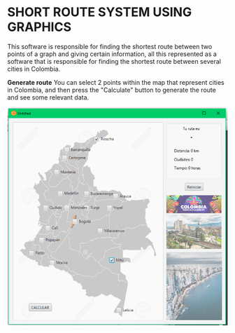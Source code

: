 # SHORT ROUTE SYSTEM USING GRAPHICS

This software is responsible for finding the shortest route between two points of a graph and giving certain information, all this represented as a software that is responsible for finding the shortest route between several cities in Colombia.

**Generate route**
You can select 2 points within the map that represent cities in Colombia, and then press the "Calculate" button to generate the route and see some relevant data.

![generate data](https://github.com/duvanovik/Tarea3/blob/master/Tarea3/Resources/readme1.png)
